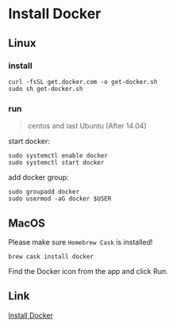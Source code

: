 # Install Docker

## Linux

### install

```
curl -fsSL get.docker.com -o get-docker.sh
sudo sh get-docker.sh
```

### run

> centos and last Ubuntu (After 14.04)

start docker:
```
sudo systemctl enable docker
sudo systemctl start docker
```

add docker group:
```
sudo groupadd docker
sudo usermod -aG docker $USER
```

## MacOS

Please make sure `Homebrew Cask` is installed!

```
brew cask install docker
```

Find the Docker icon from the app and click Run.

## Link

[Install Docker](https://docs.docker.com/install/)